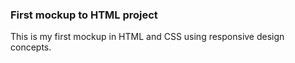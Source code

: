 ### First mockup to HTML project

This is my first mockup in HTML and CSS using responsive design concepts.